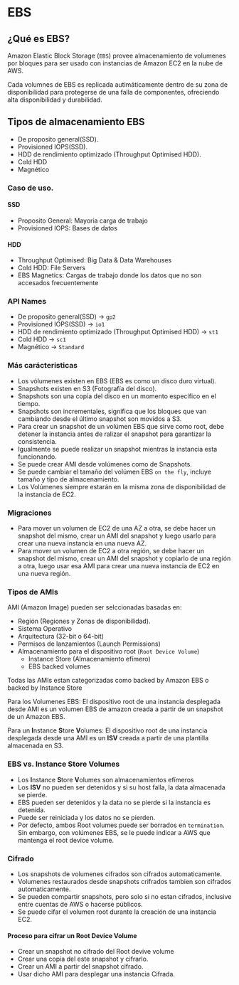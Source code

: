 # EBS

## ¿Qué es EBS?

Amazon Elastic Block Storage (`EBS`) provee almacenamiento de volumenes por bloques para ser usado con instancias de Amazon EC2 en la nube de AWS.

Cada volumnes de EBS es replicada autimáticamente dentro de su zona de disponibilidad para protegerse de una falla de componentes, ofreciendo alta disponibilidad y durabilidad.

## Tipos de almacenamiento EBS

- De proposito general(SSD).
- Provisioned IOPS(SSD).
- HDD de rendimiento optimizado (Throughput Optimised HDD).
- Cold HDD
- Magnético

### Caso de uso.

#### SSD

- Proposito General: Mayoria carga de trabajo
- Provisioned IOPS: Bases de datos

#### HDD

- Throughput Optimised: Big Data & Data Warehouses
- Cold HDD: File Servers
- EBS Magnetics: Cargas de trabajo donde los datos que no son accesados frecuentemente

### API Names

- De proposito general(SSD) -> `gp2`
- Provisioned IOPS(SSD) -> `io1`
- HDD de rendimiento optimizado (Throughput Optimised HDD) -> `st1`
- Cold HDD -> `sc1`
- Magnético -> `Standard`

### Más carácteristicas

- Los vólumenes existen en EBS (EBS es como un disco duro virtual).
- Snapshots existen en S3 (Fotografía del disco).
- Snapshots son una copia del disco en un momento específico en el tiempo.
- Snapshots son incrementales, significa que los bloques que van cambiando desde el último snapshot son movidos a S3.
- Para crear un snapshot de un volúmen EBS que sirve como root, debe detener la instancia antes de ralizar el snapshot para garantizar la consistencia.
- Igualmente se puede realizar un snapshot mientras la instancia esta funcionando.
- Se puede crear AMI desde volúmenes como de Snapshots.
- Se puede cambiar el tamaño del volúmen EBS `on the fly`, incluye tamaño y tipo de almacenamiento.
- Los Volúmenes siempre estarán en la misma zona de disponibilidad de la instancia de EC2.

### Migraciones

- Para mover un volumen de EC2 de una AZ a otra, se debe hacer un snapshot del mismo, crear un AMI del snapshot y luego usarlo para crear una nueva instancia en una nueva AZ.
- Para mover un volumen de EC2 a otra región, se debe hacer un snapshot del mismo, crear un AMI del snapshot y copiarlo de una región a otra, luego usar esa AMI para crear una nueva instancia de EC2 en una nueva región.

### Tipos de AMIs

AMI (Amazon Image) pueden ser selccionadas basadas en:

- Región (Regiones y Zonas de disponibilidad).
- Sistema Operativo
- Arquitectura (32-bit o 64-bit)
- Permisos de lanzamientos (Launch Permissions)
- Almacenamiento para el dispositivo root (`Root Device Volume`)
  - Instance Store (Almacenamiento efímero)
  - EBS backed volumes

Todas las AMIs estan categorizadas como backed by Amazon EBS o backed by Instance Store

Para los Volumenes EBS: El dispositivo root de una instancia desplegada desde AMI es un volumen EBS de amazon creada a partir de un snapshot de un Amazon EBS.

Para un **I**nstance **S**tore **V**olumes: El dispositivo root de una instancia desplegada desde una AMI es un **ISV** creada a partir de una plantilla almacenada en S3.

### EBS vs. Instance Store Volumes

- Los **I**nstance **S**tore **V**olumes son almacenamientos efímeros
- Los **ISV** no pueden ser detenidos y si su host falla, la data almacenada se pierde.
- EBS pueden ser detenidos y la data no se pierde si la instancia es detenida.
- Puede ser reiniciada y los datos no se pierden.
- Por defecto, ambos Root volumes puede ser borrados en `termination`. Sin embargo, con volúmenes EBS, se le puede indicar a AWS que mantenga el root device volume.

### Cifrado

- Los snapshots de volumenes cifrados son cifrados automaticamente.
- Volumenes restaurados desde snapshots crifrados tambien son cifrados automaticamente.
- Se pueden compartir snapshots, pero solo si no estan cifrados, inclusive entre cuentas de AWS o hacerse públicos.
- Se puede cifar el volumen root durante la creación de una instancia EC2.

#### Proceso para cifrar un Root Device Volume

- Crear un snapshot no cifrado del Root devive volume
- Crear una copia del este snapshot y cifrarlo.
- Crear un AMI a partir del snapshot cifrado.
- Usar dicho AMI para desplegar una instancia Cifrada.
